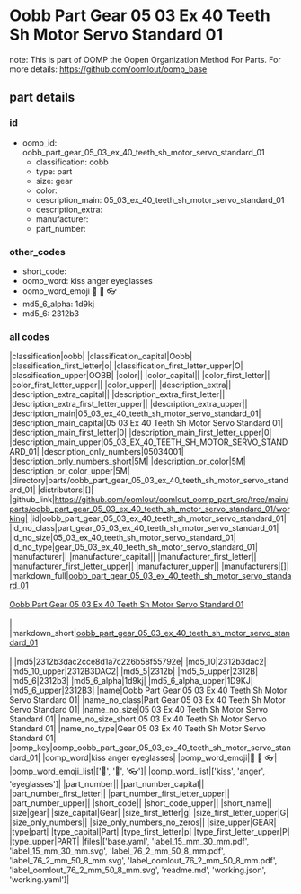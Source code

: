 # Oobb Part Gear 05 03 Ex 40 Teeth Sh Motor Servo Standard 01  

note: This is part of OOMP the Oopen Organization Method For Parts. For more details: https://github.com/oomlout/oomp_base

##  part details





### id
* oomp_id: oobb_part_gear_05_03_ex_40_teeth_sh_motor_servo_standard_01
  * classification: oobb
  * type: part
  * size: gear
  * color: 
  * description_main: 05_03_ex_40_teeth_sh_motor_servo_standard_01
  * description_extra: 
  * manufacturer: 
  * part_number: 

### other_codes
* short_code: 
* oomp_word: kiss anger eyeglasses
* oomp_word_emoji :kiss: :anger: :eyeglasses:
* md5_6_alpha: 1d9kj
* md5_6: 2312b3

### all codes 
|classification|oobb|
|classification_capital|Oobb|
|classification_first_letter|o|
|classification_first_letter_upper|O|
|classification_upper|OOBB|
|color||
|color_capital||
|color_first_letter||
|color_first_letter_upper||
|color_upper||
|description_extra||
|description_extra_capital||
|description_extra_first_letter||
|description_extra_first_letter_upper||
|description_extra_upper||
|description_main|05_03_ex_40_teeth_sh_motor_servo_standard_01|
|description_main_capital|05 03 Ex 40 Teeth Sh Motor Servo Standard 01|
|description_main_first_letter|0|
|description_main_first_letter_upper|0|
|description_main_upper|05_03_EX_40_TEETH_SH_MOTOR_SERVO_STANDARD_01|
|description_only_numbers|05034001|
|description_only_numbers_short|5M|
|description_or_color|5M|
|description_or_color_upper|5M|
|directory|parts/oobb_part_gear_05_03_ex_40_teeth_sh_motor_servo_standard_01|
|distributors|[]|
|github_link|https://github.com/oomlout/oomlout_oomp_part_src/tree/main/parts/oobb_part_gear_05_03_ex_40_teeth_sh_motor_servo_standard_01/working|
|id|oobb_part_gear_05_03_ex_40_teeth_sh_motor_servo_standard_01|
|id_no_class|part_gear_05_03_ex_40_teeth_sh_motor_servo_standard_01|
|id_no_size|05_03_ex_40_teeth_sh_motor_servo_standard_01|
|id_no_type|gear_05_03_ex_40_teeth_sh_motor_servo_standard_01|
|manufacturer||
|manufacturer_capital||
|manufacturer_first_letter||
|manufacturer_first_letter_upper||
|manufacturer_upper||
|manufacturers|[]|
|markdown_full|[oobb_part_gear_05_03_ex_40_teeth_sh_motor_servo_standard_01](https://github.com/oomlout/oomlout_oomp_part_src/tree/main/parts/oobb_part_gear_05_03_ex_40_teeth_sh_motor_servo_standard_01/working)<br>[](https://github.com/oomlout/oomlout_oomp_part_src/tree/main/parts/oobb_part_gear_05_03_ex_40_teeth_sh_motor_servo_standard_01/working)<br>[Oobb Part Gear 05 03 Ex 40 Teeth Sh Motor Servo Standard 01](https://github.com/oomlout/oomlout_oomp_part_src/tree/main/parts/oobb_part_gear_05_03_ex_40_teeth_sh_motor_servo_standard_01/working)<br><br>|
|markdown_short|[oobb_part_gear_05_03_ex_40_teeth_sh_motor_servo_standard_01](https://github.com/oomlout/oomlout_oomp_part_src/tree/main/parts/oobb_part_gear_05_03_ex_40_teeth_sh_motor_servo_standard_01/working)<br><br>|
|md5|2312b3dac2cce8d1a7c226b58f55792e|
|md5_10|2312b3dac2|
|md5_10_upper|2312B3DAC2|
|md5_5|2312b|
|md5_5_upper|2312B|
|md5_6|2312b3|
|md5_6_alpha|1d9kj|
|md5_6_alpha_upper|1D9KJ|
|md5_6_upper|2312B3|
|name|Oobb Part Gear 05 03 Ex 40 Teeth Sh Motor Servo Standard 01|
|name_no_class|Part Gear 05 03 Ex 40 Teeth Sh Motor Servo Standard 01|
|name_no_size|05 03 Ex 40 Teeth Sh Motor Servo Standard 01|
|name_no_size_short|05 03 Ex 40 Teeth Sh Motor Servo Standard 01|
|name_no_type|Gear 05 03 Ex 40 Teeth Sh Motor Servo Standard 01|
|oomp_key|oomp_oobb_part_gear_05_03_ex_40_teeth_sh_motor_servo_standard_01|
|oomp_word|kiss anger eyeglasses|
|oomp_word_emoji|:kiss: :anger: :eyeglasses:|
|oomp_word_emoji_list|[':kiss:', ':anger:', ':eyeglasses:']|
|oomp_word_list|['kiss', 'anger', 'eyeglasses']|
|part_number||
|part_number_capital||
|part_number_first_letter||
|part_number_first_letter_upper||
|part_number_upper||
|short_code||
|short_code_upper||
|short_name||
|size|gear|
|size_capital|Gear|
|size_first_letter|g|
|size_first_letter_upper|G|
|size_only_numbers||
|size_only_numbers_no_zeros||
|size_upper|GEAR|
|type|part|
|type_capital|Part|
|type_first_letter|p|
|type_first_letter_upper|P|
|type_upper|PART|
|files|['base.yaml', 'label_15_mm_30_mm.pdf', 'label_15_mm_30_mm.svg', 'label_76_2_mm_50_8_mm.pdf', 'label_76_2_mm_50_8_mm.svg', 'label_oomlout_76_2_mm_50_8_mm.pdf', 'label_oomlout_76_2_mm_50_8_mm.svg', 'readme.md', 'working.json', 'working.yaml']|
